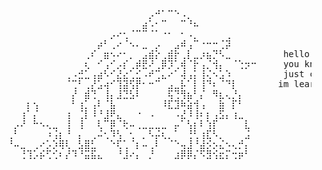 <pre>

  ⠀⠀⠀⠀⠀⠀⠀⠀⠀⠀⠀⠀⠀⠀⠀⠀⠀⠀⠀⠀⠀⠀⡠⠚⠁⠉⠑⠠⡀⠀⠀⠀⠀⠀⠀⠀⠀⠀⠀
  ⠀⠀⠀⠀⠀⠀⠀⠀⠀⠀⠀⠀⠀⠀⠀⠀⠀⠀⠀⠀⠀⣴⠡⠂⠉⠀⠀⠉⠘⠦⠀⠀⠀⠀⠀⠀⠀⠀⠀
  ⠀⠀⠀⠀⠀⠀⠀⠀⠀⠀⠀⠀⠀⠀⠀⠀⡠⠔⢂⠈⠉⠉⠈⠁⠐⠂⠀⠂⠠⡀⠀⠀⠀⠀⢀⠀⠀⠀⠀
  ⠀⠀⠀⠀⠀⠀⠀⠀⠀⠀⠀⠀⠀⠀⡴⠃⢀⠔⠈⠢⠄⣀⠀⡠⠀⠀⣠⠾⢠⠉⠐⠒⠒⢈⡽⠀⠀⠀⠀
  ⠀⠀⠀⠀⠀⠀⠀⠀⠀⠀⠀⠀⢀⠎⠀⣶⠢⠔⠂⡀⠀⣠⣾⡕⢀⣾⡗⢀⡇⣀⡰⣦⡙⠣⣀⠀⠀⠀⠀     hello world,
  ⠀⠀⠀⠀⠀⠀⠀⠀⠀⠀⠀⠀⢆⠀⠊⢠⠊⡠⡎⢀⡾⣟⠜⢀⡿⡹⢁⢾⠈⡗⢠⡈⢺⡄⠀⠈⢑⡲⠒     you know me better than my self right?
  ⠀⠀⠀⠀⠀⠀⠀⠀⠀⢀⠠⣚⣁⢠⣴⠣⠊⣜⣔⢁⣊⠠⠞⢉⣄⠔⠁⢼⢠⡅⢸⢌⠢⣡⠱⠀⠀⠀⠀     just call me anggoro. or what ever you want.
  ⠀⠀⠀⠀⠀⠀⠀⠀⠀⠈⢉⠃⢀⡜⣡⢴⠊⢹⣽⢫⡟⠂⠒⠉⠀⣠⣀⡧⠁⡇⢸⠙⠆⠈⠙⡇⠀⠀⠀    im learning what i want, i like some anime and movie.
  ⠀⠀⠀⠀⠀⠀⠀⠀⠀⠀⡜⠀⣾⢙⠀⢸⡄⣸⣙⣣⠇⠀⠀⠀⠀⢯⢙⢻⣦⠃⡌⠀⠻⣆⢄⡘⡄⠀⠀   
  ⠀⠀⠀⡆⢢⠀⠀⠀⠀⠀⠃⢰⡁⢠⠇⠈⣧⠀⠀⠀⠀⠀⠀⠀⠸⣏⣹⠷⣵⢺⢠⠀⠀⣷⠀⡏⠃⠀⠀             
  ⠀⠀⢰⠁⡌⠀⠀⠀⠀⢰⠀⢈⡇⠸⠘⣸⠟⣄⠀⠀⠐⠀⠠⠀⠀⠀⠠⣜⠸⢸⠆⡆⢠⣫⡄⢰⣀⠀⠀
  ⠀⡠⠜⠀⠓⠢⢄⣀⠀⢸⠀⢸⠀⠀⢇⠉⡿⠈⢗⠤⢀⣀⣀⣀⣀⠀⡤⠁⢣⡆⠇⢱⡏⠀⠀⠀⠀⣇⠀
  ⢀⠃⠀⠀⠀⠀⠰⢨⡆⠘⠀⡄⠀⢀⠬⢂⠹⢣⠀⢂⠀⡀⠣⡬⢆⡀⠁⠀⢘⢃⢰⣏⠣⡀⠀⠀⠀⣨⠀
  ⠘⠤⣀⠀⢀⠔⡡⡱⢿⢇⠀⣣⣿⣃⠀⠀⠑⢏⢁⠈⡆⠤⢀⠇⠀⠈⠑⢤⣸⠘⣼⡪⡢⣌⠢⢄⡚⡄⠀
  ⠀⠀⢘⢹⡡⡮⢋⢊⠆⡜⠹⠘⣭⣯⣄⠀⠀⠘⣸⠔⡄⠀⡘⠀⠀⠀⣰⡿⡿⡌⠫⣻⢪⣖⡍⢒⡶⠃⠀

</pre>
